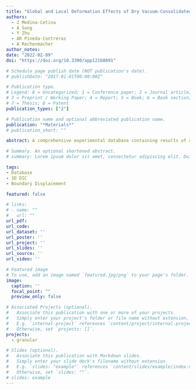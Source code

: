 ```yaml
---
title: "Global and Local Deformation Effects of Dry Vacuum-Consolidated Triaxial Compression Tests on Sand Specimens: Making a Database Available for the Calibration and Development of Forward Models"
authors:
  - Z Medina-Cetina
  - A Song
  - Y Zhu
  - AR Pineda-Contreras
  - A Rechenmacher
author_notes:
date: "2022-02-09"
doi: "https://doi.org/10.3390/app12168091"

# Schedule page publish date (NOT publication's date).
# publishDate: "2017-01-01T00:00:00Z"

# Publication type.
# Legend: 0 = Uncategorized; 1 = Conference paper; 2 = Journal article;
# 3 = Preprint / Working Paper; 4 = Report; 5 = Book; 6 = Book section;
# 7 = Thesis; 8 = Patent
publication_types: ["2"]

# Publication name and optional abbreviated publication name.
publication: "*Materials*"
# publication_short: ""

abstract: A comprehensive experimental database containing results of a series of dry vacuum-consolidated triaxial compression tests was populated. The tests were performed on sand specimens and conducted under similar experimental conditions, in which specimens’ boundary deformation was captured using a three-dimensional digital image correlation analysis (3D-DIC). The use of a standard triaxial device along with the 3D-DIC technology allowed the specimens’ global and local boundary displacement fields to be computed from start to end of the compression phase. By repeating each test under the same experimental conditions and building the specimens using the same type of sand, the boundary deformation patterns could be identified, and the statistics associated with both global and local displacement fields could be assessed. Making this experimental database available to others should serve to calibrate as well as develop new forward models to account for effects associated with the specimens’ local displacements and material heterogeneity and include statistics to represent a specimen’s random response. Moreover, this work will serve as a basis for the statistical characterization of spatio-temporal boundary localization effects used to develop stochastic models and machine-learning models, and simulate virtual triaxial tests.

# Summary. An optional shortened abstract.
# summary: Lorem ipsum dolor sit amet, consectetur adipiscing elit. Duis posuere tellus ac convallis placerat. Proin tincidunt magna sed ex sollicitudin condimentum.

tags:
- Database
- 3D DIC
- Boundary Displacement

featured: false

# links:
# - name: ""
#   url: ""
url_pdf: 
url_code: 
url_dataset: ''
url_poster: ''
url_project: ''
url_slides: ''
url_source: ''
url_video: ''

# Featured image
# To use, add an image named `featured.jpg/png` to your page's folder. 
image:
  caption: ''
  focal_point: ""
  preview_only: false

# Associated Projects (optional).
#   Associate this publication with one or more of your projects.
#   Simply enter your project's folder or file name without extension.
#   E.g. `internal-project` references `content/project/internal-project/index.md`.
#   Otherwise, set `projects: []`.
projects: 
  - granular

# Slides (optional).
#   Associate this publication with Markdown slides.
#   Simply enter your slide deck's filename without extension.
#   E.g. `slides: "example"` references `content/slides/example/index.md`.
#   Otherwise, set `slides: ""`.
# slides: example
---
```


<!-- {{% callout note %}}
Click the *Cite* button above to demo the feature to enable visitors to import publication metadata into their reference management software.
{{% /callout %}}

{{% callout note %}}
Create your slides in Markdown - click the *Slides* button to check out the example.
{{% /callout %}}

Supplementary notes can be added here, including [code, math, and images](https://wowchemy.com/docs/writing-markdown-latex/). -->

